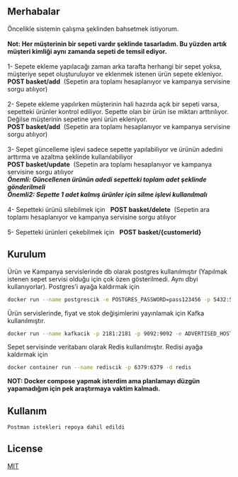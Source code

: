 ## Merhabalar

Öncelikle sistemin çalışma şeklinden bahsetmek istiyorum.<br/>  
**Not: Her müşterinin bir sepeti vardır şeklinde tasarladım. Bu yüzden artık müşteri kimliği aynı zamanda sepeti de temsil ediyor.** <br/>  
1- Sepete ekleme yapılacağı zaman arka tarafta herhangi bir sepet yoksa,
  müşteriye sepet oluşturuluyor ve eklenmek istenen ürün sepete ekleniyor.<br/>**POST basket/add**&nbsp;&nbsp;(Sepetin ara toplamı hesaplanıyor ve kampanya servisine sorgu atılıyor)<br/>  
2- Sepete ekleme yapılırken müşterinin hali hazırda açık bir sepeti varsa, sepetteki ürünler kontrol ediliyor. Sepette olan bir ürün ise miktarı arttırılıyor. Değilse müşterinin sepetine yeni ürün ekleniyor.<br/>**POST basket/add**&nbsp;&nbsp;(Sepetin ara toplamı hesaplanıyor ve kampanya servisine sorgu atılıyor)<br/>  
3- Sepet güncelleme işlevi sadece sepette yapılabiliyor ve ürünün adedini arttırma ve azaltma şeklinde kullanılabiliyor<br/>**POST basket/update**&nbsp;&nbsp;(Sepetin ara toplamı hesaplanıyor ve kampanya servisine sorgu atılıyor<br/>***Önemli: Güncellenen ürünün adedi sepetteki toplam adet şeklinde gönderilmeli***<br/>***Önemli2: Sepette 1 adet kalmış ürünler için silme işlevi kullanılmalı***<br/>  
4- Sepetteki ürünü silebilmek için &nbsp;&nbsp;**POST basket/delete**&nbsp;&nbsp;(Sepetin ara toplamı hesaplanıyor ve kampanya servisine sorgu atılıyor<br/>  
5- Sepetteki ürünleri çekebilmek için  &nbsp;&nbsp;**POST basket/{customerId}**<br/>  
  
## Kurulum

Ürün ve Kampanya servislerinde db olarak postgres kullanılmıştır (Yapılmak istenen sepet servisi olduğu için çok özen gösterilmedi. Aynı dbyi kullanıyorlar). Postgres'i ayağa kaldırmak için

```bash
docker run --name postgrescik -e POSTGRES_PASSWORD=pass123456 -p 5432:5432 -d postgres
```
Ürün servislerinde, fiyat ve stok değişimlerini yayınlamak için Kafka kullanılmıştır.
```bash
docker run --name kafkacik -p 2181:2181 -p 9092:9092 -e ADVERTISED_HOST=127.0.0.1  -e NUM_PARTITIONS=10 johnnypark/kafka-zookeeper
```
Sepet servisinde veritabanı olarak Redis kullanılmıştır. Redisi ayağa kaldırmak için
```bash
docker container run --name rediscik -p 6379:6379 -d redis
```

**NOT: Docker compose yapmak isterdim ama planlamayı düzgün yapamadığım için pek araştırmaya vaktim kalmadı.**

## Kullanım

```
Postman istekleri repoya dahil edildi
```

## License
[MIT](https://choosealicense.com/licenses/mit/)
